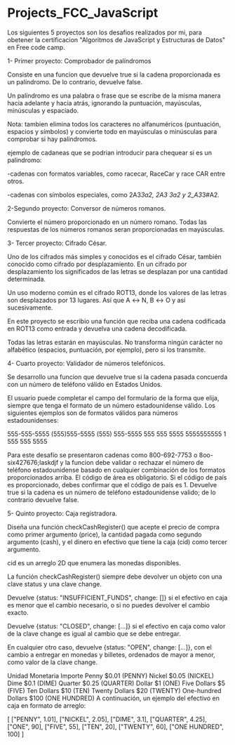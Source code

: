 # Projects_FCC_JavaScript

Los siguientes 5 proyectos son los desafios realizados por mi, para obetener la certificacion "Algoritmos de JavaScript y Estructuras de Datos" en Free code camp. 

1- Primer proyecto: Comprobador de palíndromos

Consiste en una funcion que devuelve true si la cadena proporcionada es un palíndromo. De lo contrario, devuelve false.

Un palíndromo es una palabra o frase que se escribe de la misma manera hacia adelante y hacia atrás, ignorando la puntuación, mayúsculas, minúsculas y espaciado.

Nota: tambien elimina todos los caracteres no alfanuméricos (puntuación, espacios y símbolos) y convierte todo en mayúsculas o minúsculas para comprobar si hay palíndromos.

ejemplo de cadaneas que se podrian introducir para chequear si es un palindromo: 

-cadenas con formatos variables, como racecar, RaceCar y race CAR entre otros.

-cadenas con símbolos especiales, como 2A3*3a2, 2A3 3a2 y 2_A3*3#A2.

2-Segundo proyecto: Conversor de números romanos.

Convierte el número proporcionado en un número romano. Todas las respuestas de los números romanos seran proporcionadas en mayúsculas.

3- Tercer proyecto: Cifrado César.

Uno de los cifrados más simples y conocidos es el cifrado César, también conocido como cifrado por desplazamiento. 
En un cifrado por desplazamiento los significados de las letras se desplazan por una cantidad determinada.

Un uso moderno común es el cifrado ROT13, donde los valores de las letras son desplazados por 13 lugares. Así que A ↔ N, B ↔ O y así sucesivamente.

En este proyecto se escribio una función que reciba una cadena codificada en ROT13 como entrada y devuelva una cadena decodificada.

Todas las letras estarán en mayúsculas. No transforma ningún carácter no alfabético (espacios, puntuación, por ejemplo), pero si los transmíte.

4- Cuarto proyecto: Validador de números telefónicos.

Se desarrollo una funcion que devuelve true si la cadena pasada concuerda con un número de teléfono válido en Estados Unidos.

El usuario puede completar el campo del formulario de la forma que elija, siempre que tenga el formato de un número estadounidense válido. Los siguientes ejemplos son de formatos válidos para números estadounidenses:

555-555-5555
(555)555-5555
(555) 555-5555
555 555 5555
5555555555
1 555 555 5555

Para este desafío se presentaron cadenas como 800-692-7753 o 8oo-six427676;laskdjf y la funcion debe validar o rechazar el número de teléfono estadounidense basado en cualquier combinación de los formatos proporcionados arriba. El código de área es obligatorio. Si el código de país es proporcionado, debes confirmar que el código de país es 1. Devuelve true si la cadena es un número de teléfono estadounidense valido; de lo contrario devuelve false.

5- Quinto proyecto: Caja registradora.

Diseña una función checkCashRegister() que acepte el precio de compra como primer argumento (price), la cantidad pagada como segundo argumento (cash), y el dinero en efectivo que tiene la caja (cid) como tercer argumento.

cid es un arreglo 2D que enumera las monedas disponibles.

La función checkCashRegister() siempre debe devolver un objeto con una clave status y una clave change.

Devuelve {status: "INSUFFICIENT_FUNDS", change: []} si el efectivo en caja es menor que el cambio necesario, o si no puedes devolver el cambio exacto.

Devuelve {status: "CLOSED", change: [...]} si el efectivo en caja como valor de la clave change es igual al cambio que se debe entregar.

En cualquier otro caso, devuelve {status: "OPEN", change: [...]}, con el cambio a entregar en monedas y billetes, ordenados de mayor a menor, como valor de la clave change.

Unidad Monetaria	Importe
Penny	$0.01 (PENNY)
Nickel	$0.05 (NICKEL)
Dime	$0.1 (DIME)
Quarter	$0.25 (QUARTER)
Dollar	$1 (ONE)
Five Dollars	$5 (FIVE)
Ten Dollars	$10 (TEN)
Twenty Dollars	$20 (TWENTY)
One-hundred Dollars	$100 (ONE HUNDRED)
A continuación, un ejemplo del efectivo en caja en formato de arreglo:

[
  ["PENNY", 1.01],
  ["NICKEL", 2.05],
  ["DIME", 3.1],
  ["QUARTER", 4.25],
  ["ONE", 90],
  ["FIVE", 55],
  ["TEN", 20],
  ["TWENTY", 60],
  ["ONE HUNDRED", 100]
]

